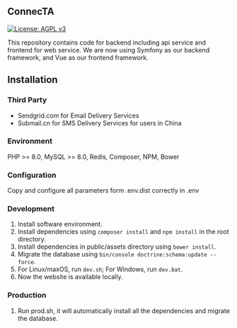## ConnecTA
[![License: AGPL v3](https://img.shields.io/badge/License-AGPL%20v3-blue.svg)](https://www.gnu.org/licenses/agpl-3.0)

This repository contains code for backend including api service and frontend for web service. 
We are now using Symfony as our backend framework, and Vue as our frontend framework.

## Installation
### Third Party
- Sendgrid.com for Email Delivery Services
- Submail.cn for SMS Delivery Services for users in China
### Environment
PHP >= 8.0, MySQL >= 8.0, Redis, Composer, NPM, Bower
### Configuration
Copy and configure all parameters form .env.dist correctly in .env
### Development
1. Install software environment.
1. Install dependencies using `composer install` and `npm install` in the root directory.
2. Install dependencies in public/assets directory using `bower install`. 
3. Migrate the database using `bin/console doctrine:schema:update --force`.
4. For Linux/maxOS, run `dev.sh`; For Windows, run `dev.bat`.
6. Now the website is available locally.
### Production
1. Run prod.sh, it will automatically install all the dependencies and migrate the database.

[comment]: <> (## Thank)

[comment]: <> (### BrowserStack)

[comment]: <> (<a href="https://browserstack.com"><img src="https://bstacksupport.zendesk.com/attachments/token/Ygvb0OdLftxe7bMxq5JHzEhQh/?name=browserstack-logo-600x315.png" width="200"/></a>)

[comment]: <> (We are using BrowserStack to test frontend compatibity on all major devices.)

[comment]: <> (## Contribution)

[comment]: <> (For all the things related to development&#40;e.g. issues, releasing schedules&#41;, please visit https://dev.nfls.io.)
